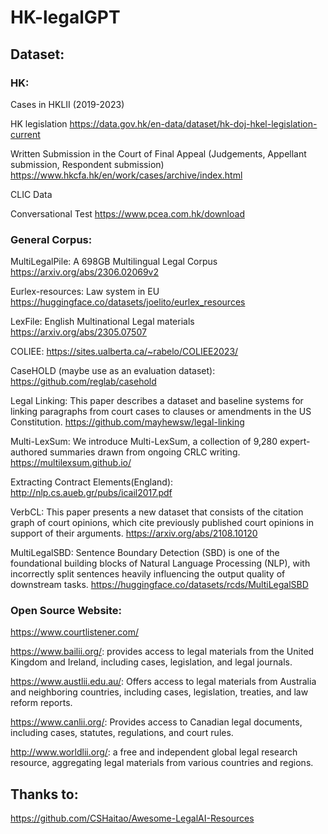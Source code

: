 # HK-legalGPT

## Dataset:

### HK:
Cases in HKLII (2019-2023)


HK legislation https://data.gov.hk/en-data/dataset/hk-doj-hkel-legislation-current


Written Submission in the Court of Final Appeal (Judgements, Appellant submission, Respondent submission) https://www.hkcfa.hk/en/work/cases/archive/index.html


CLIC Data


Conversational Test  https://www.pcea.com.hk/download

### General Corpus:
MultiLegalPile: A 698GB Multilingual Legal Corpus https://arxiv.org/abs/2306.02069v2

Eurlex-resources: Law system in EU https://huggingface.co/datasets/joelito/eurlex_resources

LexFile: English Multinational Legal materials  https://arxiv.org/abs/2305.07507

COLIEE: https://sites.ualberta.ca/~rabelo/COLIEE2023/

CaseHOLD (maybe use as an evaluation dataset): https://github.com/reglab/casehold

Legal Linking: This paper describes a dataset and baseline systems for linking paragraphs from court cases to clauses or amendments in the US Constitution. https://github.com/mayhewsw/legal-linking

Multi-LexSum: We introduce Multi-LexSum, a collection of 9,280 expert-authored summaries drawn from ongoing CRLC writing.  https://multilexsum.github.io/

Extracting Contract Elements(England): http://nlp.cs.aueb.gr/pubs/icail2017.pdf

VerbCL: This paper presents a new dataset that consists of the citation graph of court opinions, which cite previously published court opinions in support of their arguments.  https://arxiv.org/abs/2108.10120

MultiLegalSBD: Sentence Boundary Detection (SBD) is one of the foundational building blocks of Natural Language Processing (NLP), with incorrectly split sentences heavily influencing the output quality of downstream tasks.  https://huggingface.co/datasets/rcds/MultiLegalSBD

### Open Source Website:
https://www.courtlistener.com/

https://www.bailii.org/: provides access to legal materials from the United Kingdom and Ireland, including cases, legislation, and legal journals.

https://www.austlii.edu.au/: Offers access to legal materials from Australia and neighboring countries, including cases, legislation, treaties, and law reform reports.

https://www.canlii.org/: Provides access to Canadian legal documents, including cases, statutes, regulations, and court rules.

http://www.worldlii.org/: a free and independent global legal research resource, aggregating legal materials from various countries and regions.


## Thanks to:
https://github.com/CSHaitao/Awesome-LegalAI-Resources




